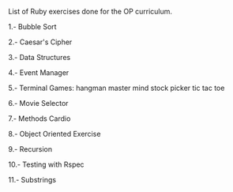 List of Ruby exercises done for the OP curriculum. 

1.- Bubble Sort

2.- Caesar's Cipher

3.- Data Structures

4.- Event Manager

5.- Terminal Games:
    hangman
    master mind
    stock picker
    tic tac toe

6.- Movie Selector

7.- Methods Cardio

8.- Object Oriented Exercise

9.- Recursion

10.- Testing with Rspec

11.- Substrings
